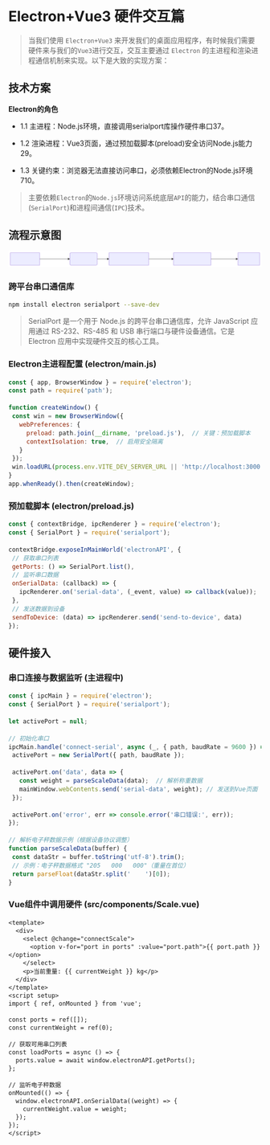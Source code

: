 
# Electron+Vue3 硬件交互篇 

> 当我们使用 `Electron+Vue3` 来开发我们的桌面应用程序，有时候我们需要硬件来与我们的`Vue3`进行交互，交互主要通过 `Electron` 的主进程和渲染进程通信机制来实现。以下是大致的实现方案：


## 技术方案

 **Electron的角色**

   - 1.1 主进程：Node.js环境，直接调用serialport库操作硬件串口37。

   - 1.2 渲染进程：Vue3页面，通过预加载脚本(preload)安全访问Node.js能力29。

   - 1.3 关键约束：浏览器无法直接访问串口，必须依赖Electron的Node.js环境710。

> 主要依赖`Electron`的`Node.js`环境访问系统底层`API`的能力，结合串口通信(`SerialPort`)和进程间通信(`IPC`)技术。

## 流程示意图

![流程](../../.vitepress/theme/icons/svg/deepseekMermaid.svg)

 
 ### 跨平台串口通信库

 ```bash
npm install electron serialport --save-dev
 ```
> SerialPort 是一个用于 Node.js 的跨平台串口通信库，允许 JavaScript 应用通过 RS-232、RS-485 和 USB 串行端口与硬件设备通信。它是 Electron 应用中实现硬件交互的核心工具。

 ### Electron主进程配置 (electron/main.js)

 ```js
const { app, BrowserWindow } = require('electron');
const path = require('path');

function createWindow() {
  const win = new BrowserWindow({
    webPreferences: {
      preload: path.join(__dirname, 'preload.js'),  // 关键：预加载脚本
      contextIsolation: true,  // 启用安全隔离
    }
  });
  win.loadURL(process.env.VITE_DEV_SERVER_URL || 'http://localhost:3000');
}
app.whenReady().then(createWindow);
 ```

 ### 预加载脚本 (electron/preload.js)

 ```js
const { contextBridge, ipcRenderer } = require('electron');
const { SerialPort } = require('serialport');

contextBridge.exposeInMainWorld('electronAPI', {
  // 获取串口列表
  getPorts: () => SerialPort.list(),
  // 监听串口数据
  onSerialData: (callback) => {
    ipcRenderer.on('serial-data', (_event, value) => callback(value));
  },
  // 发送数据到设备
  sendToDevice: (data) => ipcRenderer.send('send-to-device', data)
});
 ```

 ## 硬件接入

### 串口连接与数据监听 (主进程中)

 ```js
const { ipcMain } = require('electron');
const { SerialPort } = require('serialport');

let activePort = null;

// 初始化串口
ipcMain.handle('connect-serial', async (_, { path, baudRate = 9600 }) => {
  activePort = new SerialPort({ path, baudRate });
  
  activePort.on('data', data => {
    const weight = parseScaleData(data);  // 解析称重数据
    mainWindow.webContents.send('serial-data', weight); // 发送到Vue页面
  });
  
  activePort.on('error', err => console.error('串口错误:', err));
});

// 解析电子秤数据示例（根据设备协议调整）
function parseScaleData(buffer) {
  const dataStr = buffer.toString('utf-8').trim();
  // 示例：电子秤数据格式 "205   000   000"（重量在首位）
  return parseFloat(dataStr.split('    ')[0]); 
}
 ```

 ### Vue组件中调用硬件 (src/components/Scale.vue)

```vue
<template>
  <div>
    <select @change="connectScale">
      <option v-for="port in ports" :value="port.path">{{ port.path }}</option>
    </select>
    <p>当前重量: {{ currentWeight }} kg</p>
  </div>
</template>
<script setup>
import { ref, onMounted } from 'vue';

const ports = ref([]);
const currentWeight = ref(0);

// 获取可用串口列表
const loadPorts = async () => {
  ports.value = await window.electronAPI.getPorts();
};

// 监听电子秤数据
onMounted(() => {
  window.electronAPI.onSerialData((weight) => {
    currentWeight.value = weight;
  });
});
</script>
```
